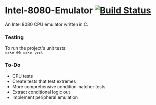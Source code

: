 # Intel-8080-Emulator [![Build Status](https://travis-ci.org/TheLocust3/Intel-8080-Emulator.svg?branch=master)](https://travis-ci.org/TheLocust3/Intel-8080-Emulator)
An Intel 8080 CPU emulator written in C.  
  
### Testing
To run the project's unit tests:  
`make && make test`    

### To-Do  

- CPU tests
- Create tests that test extremes
- More comprehensive condition matcher tests
- Extract conditional logic out
- Implement peripheral emulation
